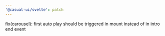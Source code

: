 ```yaml
---
'@casual-ui/svelte': patch
---
```


fix(carousel): first auto play should be triggered in mount instead of in intro end event
